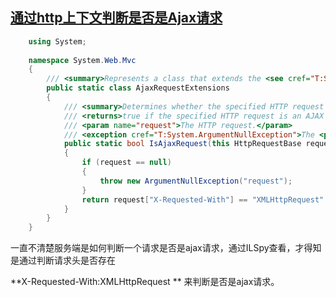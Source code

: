 ## [通过http上下文判断是否是Ajax请求](https://www.cnblogs.com/tangchun/p/9121334.html)

<div class="postbody">

<div id="cnblogs_post_body" class="blogpost-body">

<div class="cnblogs_code">

``` csharp
    using System;
    
    namespace System.Web.Mvc
    {
        /// <summary>Represents a class that extends the <see cref="T:System.Web.HttpRequestBase" /> class by adding the ability to determine whether an HTTP request is an AJAX request.</summary>
        public static class AjaxRequestExtensions
        {
            /// <summary>Determines whether the specified HTTP request is an AJAX request.</summary>
            /// <returns>true if the specified HTTP request is an AJAX request; otherwise, false.</returns>
            /// <param name="request">The HTTP request.</param>
            /// <exception cref="T:System.ArgumentNullException">The <paramref name="request" /> parameter is null (Nothing in Visual Basic).</exception>
            public static bool IsAjaxRequest(this HttpRequestBase request)
            {
                if (request == null)
                {
                    throw new ArgumentNullException("request");
                }
                return request["X-Requested-With"] == "XMLHttpRequest" || (request.Headers != null && request.Headers["X-Requested-With"] == "XMLHttpRequest");
            }
        }
    }
```
</div>

一直不清楚服务端是如何判断一个请求是否是ajax请求，通过ILSpy查看，才得知是通过判断请求头是否存在

<div class="header-name">

**X-Requested-With:XMLHttpRequest ** 来判断是否是ajax请求。

</div>

</div>

